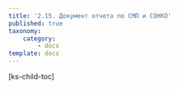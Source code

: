 ```yaml
---
title: '2.15. Документ отчета по СМП и СОНКО'
published: true
taxonomy:
    category:
        - docs
template: docs
---
```


[ks-child-toc]